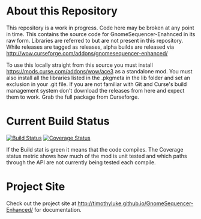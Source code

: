 About this Repository
===================================
This repository is a work in progress.  Code here may be broken at any point in time.  This contains the source code for GnomeSequencer-Enahnced in its raw form.  Libraries are referred to but are not present in this repository.  While releases are tagged as releases, alpha builds are released via http://wow.curseforge.com/addons/gnomesequencer-enhanced/  

To use this locally straight from this source you must install https://mods.curse.com/addons/wow/ace3 as a standalone mod.  You must also install all the libraries listed in the .pkgmeta in the lib folder and set an exclusion in your .git file.  If you are not familiar with Git and Curse's build management system don't download the releases from here and expect them to work.  Grab the full package from Curseforge.

Current Build Status
===================================
[![Build Status](https://travis-ci.org/TimothyLuke/GnomeSequencer-Enhanced.svg?branch=master)](https://travis-ci.org/TimothyLuke/GnomeSequencer-Enhanced) [![Coverage Status](https://coveralls.io/repos/github/TimothyLuke/GnomeSequencer-Enhanced/badge.svg?branch=master)](https://coveralls.io/github/TimothyLuke/GnomeSequencer-Enhanced?branch=master)

If the Build stat is green it means that the code compiles.  The Coverage status metric shows how much of the mod is unit tested and which paths through the API are not currently being tested each compile.

Project Site
===================================
Check out the project site at http://timothyluke.github.io/GnomeSequencer-Enhanced/ for documentation.




